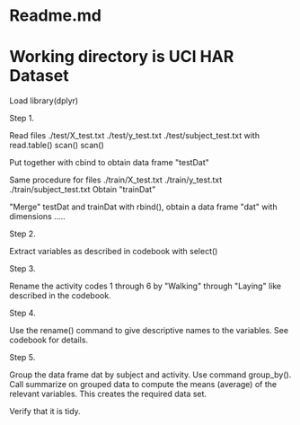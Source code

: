 # Readme.md
# Working directory is UCI HAR Dataset

Load library(dplyr)

Step 1.

Read files ./test/X_test.txt
           ./test/y_test.txt
	   ./test/subject_test.txt
with
	   read.table()
	   scan()
	   scan()

Put together with cbind to obtain data frame "testDat"

Same procedure for files
	   ./train/X_test.txt
           ./train/y_test.txt
	   ./train/subject_test.txt
Obtain "trainDat"

"Merge" testDat and trainDat with rbind(), obtain a data frame "dat"
with dimensions .....

Step 2.

Extract variables as described in codebook with select()

Step 3.

Rename the activity codes 1 through 6 by "Walking" through "Laying" like
described in the codebook.

Step 4.

Use the rename() command to give descriptive names to the variables. See
codebook for details.

Step 5.

Group the data frame dat by subject and activity. Use command group_by().
Call summarize on grouped data to compute the means (average) of the
relevant variables. This creates the required data set.

Verify that it is tidy.


